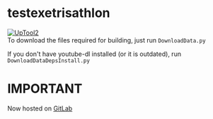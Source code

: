 # testexetrisathlon
[![UpTool2](https://img.shields.io/github/v/tag/JFronny/testexetrisathlon?color=informational&label=UpTool2)](https://jfronny.github.io/home/uptool)\
To download the files required for building, just run `DownloadData.py`

If you don't have youtube-dl installed (or it is outdated), run `DownloadDataDepsInstall.py`
# IMPORTANT
Now hosted on [GitLab](https://gitlab.com/JFronny/testexetrisathlon)
